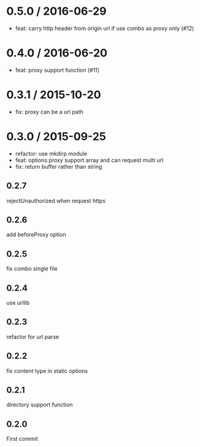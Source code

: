 
0.5.0 / 2016-06-29
==================

  * feat: carry http header from origin url if use combo as proxy only (#12)

0.4.0 / 2016-06-20
==================

  * feat: proxy support function (#11)

0.3.1 / 2015-10-20
==================

  * fix: proxy can be a url path

0.3.0 / 2015-09-25
==================

  * refactor: use mkdirp module
  * feat: options.proxy support array and can request multi url
  * fix: return buffer rather than string

## 0.2.7

rejectUnauthorized when request https

## 0.2.6

add beforeProxy option

## 0.2.5

fix combo single file

## 0.2.4

use urllib

## 0.2.3

refactor for url parse

## 0.2.2

fix content type in static options

## 0.2.1

directory support function

## 0.2.0

First commit
